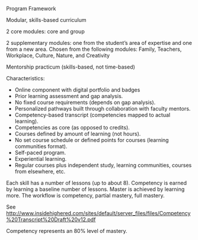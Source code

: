 Program Framework

Modular, skills-based curriculum

2 core modules: core and group

2 supplementary modules: one from the student’s area of expertise and one from a new area. Chosen from the following modules: Family, Teachers, Workplace, Culture, Nature, and Creativity

Mentorship practicum (skills-based, not time-based)

Characteristics:

* Online component with digital portfolio and badges
* Prior learning assessment and gap analysis.
* No fixed course requirements (depends on gap analysis).
* Personalized pathways built through collaboration with faculty mentors.
* Competency-based transcript (competencies mapped to actual learning).
* Competencies as core (as opposed to credits).
* Courses defined by amount of learning (not hours).
* No set course schedule or defined points for courses (learning communities format).
* Self-paced program.
* Experiential learning.
* Regular courses plus independent study, learning communities, courses from elsewhere, etc.

Each skill has a number of lessons (up to about 8). Competency is earned by learning a baseline number of lessons. Master is achieved by learning more. The workflow is competency, partial mastery, full mastery.

See http://www.insidehighered.com/sites/default/server_files/files/Competency%20Transcript%20Draft%20v12.pdf

Competency represents an 80% level of mastery. 



